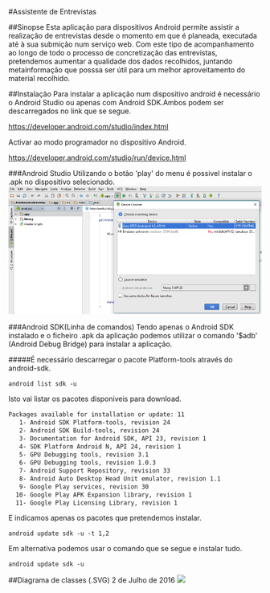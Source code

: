 #Assistente de Entrevistas

##Sinopse
Esta aplicação para dispositivos Android permite assistir a realização de entrevistas desde o momento em que é planeada, executada até à sua submição num serviço web. Com este tipo de acompanhamento ao longo de todo o processo de concretização das entrevistas, pretendemos aumentar a qualidade dos dados recolhidos, juntando metainformação que posssa ser útil para um melhor aproveitamento do material recolhido.

##Instalação
Para instalar a aplicação num dispositivo android é necessário o Android Studio ou apenas com Android SDK.Ambos podem ser descarregados no link que se segue.

https://developer.android.com/studio/index.html

Activar ao modo programador no dispositivo Android.

https://developer.android.com/studio/run/device.html

###Android Studio
Utilizando o botão 'play' do menu é possivel instalar o .apk no dispositivo selecionado.
![alt tag](documentacao/prints/android-studio_build-and-install.PNG)

###Android SDK(Linha de comandos)
Tendo apenas o Android SDK instalado e o ficheiro .apk da aplicação podemos utilizar o comando '$adb' (Android Debug Bridge) para instalar a aplicação.

#####É necessário descarregar o pacote Platform-tools através do android-sdk.
```{r, engine='bash'}
android list sdk -u
```
Isto vai listar os pacotes disponiveis para download.
```
Packages available for installation or update: 11
   1- Android SDK Platform-tools, revision 24
   2- Android SDK Build-tools, revision 24
   3- Documentation for Android SDK, API 23, revision 1
   4- SDK Platform Android N, API 24, revision 1
   5- GPU Debugging tools, revision 3.1
   6- GPU Debugging tools, revision 1.0.3
   7- Android Support Repository, revision 33
   8- Android Auto Desktop Head Unit emulator, revision 1.1
   9- Google Play services, revision 30
  10- Google Play APK Expansion library, revision 1
  11- Google Play Licensing Library, revision 1
```
E indicamos apenas os pacotes que pretendemos instalar.
```{r, engine='bash'}
android update sdk -u -t 1,2
```

Em alternativa podemos usar o comando que se segue e instalar tudo.
```{r, engine='bash'}
android update sdk -u
```





##Diagrama de classes (.SVG)
2 de Julho de 2016
<img src="http://miguelvieira123.github.io/ClassDiagram4.svg">
